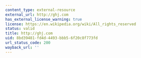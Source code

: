 ```yaml
---
content_type: external-resource
external_url: http://ghj.com
has_external_license_warning: true
license: https://en.wikipedia.org/wiki/All_rights_reserved
status: valid
title: http://ghj.com
uid: 8bd39481-fd4d-4493-bbb5-6f20c8f773fd
url_status_code: 200
wayback_url: ''
---
```


